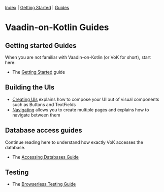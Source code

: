 [Index](index.html) | [Getting Started](gettingstarted.html) | [Guides](vok-guides.html)

# Vaadin-on-Kotlin Guides

## Getting started Guides

When you are not familiar with Vaadin-on-Kotlin (or VoK for short), start here:

* The [Getting Started](gettingstarted.md) guide

## Building the UIs

* [Creating UIs](creating_ui.md) explains how to compose your UI out of visual components such as Buttons and TextFields
* [Navigating](navigating.md) allows you to create multiple pages and explains how to navigate between them

## Database access guides

Continue reading here to understand how exactly VoK accesses the database.

* The [Accessing Databases Guide](databases.md)

## Testing

* The [Browserless Testing Guide](https://github.com/mvysny/karibu-testing/tree/master/karibu-testing-v8)
